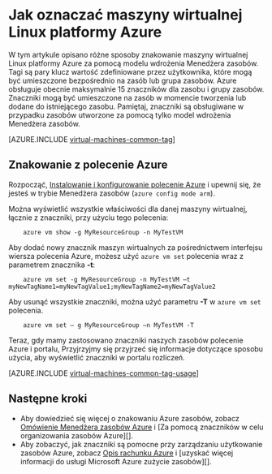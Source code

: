 <properties
   pageTitle="Jak oznaczać maszyny wirtualnej Linux | Microsoft Azure"
   description="Informacje na temat znakowania Linux maszyny wirtualnej utworzone w Azure przy użyciu modelu wdrożenia Menedżera zasobów."
   services="virtual-machines-linux"
   documentationCenter=""
   authors="mmccrory"
   manager="timlt"
   editor="tysonn"
   tags="azure-resource-manager"/>

<tags
   ms.service="virtual-machines-linux"
   ms.devlang="na"
   ms.topic="article"
   ms.tgt_pltfrm="vm-linux"
   ms.workload="infrastructure-services"
   ms.date="07/05/2016"
   ms.author="memccror"/>

# <a name="how-to-tag-a-linux-virtual-machine-in-azure"></a>Jak oznaczać maszyny wirtualnej Linux platformy Azure

W tym artykule opisano różne sposoby znakowanie maszyny wirtualnej Linux platformy Azure za pomocą modelu wdrożenia Menedżera zasobów. Tagi są pary klucz wartość zdefiniowane przez użytkownika, które mogą być umieszczone bezpośrednio na zasób lub grupa zasobów. Azure obsługuje obecnie maksymalnie 15 znaczników dla zasobu i grupy zasobów. Znaczniki mogą być umieszczone na zasób w momencie tworzenia lub dodane do istniejącego zasobu. Pamiętaj, znaczniki są obsługiwane w przypadku zasobów utworzone za pomocą tylko model wdrożenia Menedżera zasobów.

[AZURE.INCLUDE [virtual-machines-common-tag](../../includes/virtual-machines-common-tag.md)]

## <a name="tagging-with-azure-cli"></a>Znakowanie z polecenie Azure

Rozpocząć, [Instalowanie i konfigurowanie polecenie Azure](../xplat-cli-azure-resource-manager.md) i upewnij się, że jesteś w trybie Menedżera zasobów (`azure config mode arm`).

Można wyświetlić wszystkie właściwości dla danej maszyny wirtualnej, łącznie z znaczniki, przy użyciu tego polecenia:

        azure vm show -g MyResourceGroup -n MyTestVM

Aby dodać nowy znacznik maszyn wirtualnych za pośrednictwem interfejsu wiersza polecenia Azure, możesz użyć `azure vm set` polecenia wraz z parametrem znacznika **-t**:

        azure vm set -g MyResourceGroup -n MyTestVM –t myNewTagName1=myNewTagValue1;myNewTagName2=myNewTagValue2

Aby usunąć wszystkie znaczniki, można użyć parametru **-T** w `azure vm set` polecenia.

        azure vm set – g MyResourceGroup –n MyTestVM -T


Teraz, gdy mamy zastosowano znaczniki naszych zasobów polecenie Azure i portalu, Przyjrzyjmy się przyjrzeć się informacje dotyczące sposobu użycia, aby wyświetlić znaczniki w portalu rozliczeń.

[AZURE.INCLUDE [virtual-machines-common-tag-usage](../../includes/virtual-machines-common-tag-usage.md)]

## <a name="next-steps"></a>Następne kroki

* Aby dowiedzieć się więcej o znakowaniu Azure zasobów, zobacz [Omówienie Menedżera zasobów Azure][] i [Za pomocą znaczników w celu organizowania zasobów Azure][].
* Aby zobaczyć, jak znaczniki są pomocne przy zarządzaniu użytkowanie zasobów Azure, zobacz [Opis rachunku Azure][] i [uzyskać więcej informacji do usługi Microsoft Azure zużycie zasobów][].





[Azure CLI environment]: ./xplat-cli-azure-resource-manager.md
[Omówienie Menedżera zasobów Azure]: ../azure-resource-manager/resource-group-overview.md
[Organizowanie zasobów Azure za pomocą znaczników]: ../resource-group-using-tags.md
[Opis rachunku Azure]: ../billing/billing-understand-your-bill.md
[Uzyskanie wniosków do usługi Microsoft Azure zużycie zasobów]: ../billing-usage-rate-card-overview.md

